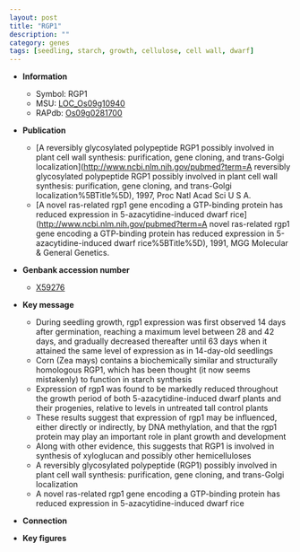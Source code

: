 ```yaml
---
layout: post
title: "RGP1"
description: ""
category: genes
tags: [seedling, starch, growth, cellulose, cell wall, dwarf]
---
```


* **Information**  
    + Symbol: RGP1  
    + MSU: [LOC_Os09g10940](http://rice.plantbiology.msu.edu/cgi-bin/ORF_infopage.cgi?orf=LOC_Os09g10940)  
    + RAPdb: [Os09g0281700](http://rapdb.dna.affrc.go.jp/viewer/gbrowse_details/irgsp1?name=Os09g0281700)  

* **Publication**  
    + [A reversibly glycosylated polypeptide RGP1 possibly involved in plant cell wall synthesis: purification, gene cloning, and trans-Golgi localization](http://www.ncbi.nlm.nih.gov/pubmed?term=A reversibly glycosylated polypeptide RGP1 possibly involved in plant cell wall synthesis: purification, gene cloning, and trans-Golgi localization%5BTitle%5D), 1997, Proc Natl Acad Sci U S A.
    + [A novel ras-related rgp1 gene encoding a GTP-binding protein has reduced expression in 5-azacytidine-induced dwarf rice](http://www.ncbi.nlm.nih.gov/pubmed?term=A novel ras-related rgp1 gene encoding a GTP-binding protein has reduced expression in 5-azacytidine-induced dwarf rice%5BTitle%5D), 1991, MGG Molecular & General Genetics.

* **Genbank accession number**  
    + [X59276](http://www.ncbi.nlm.nih.gov/nuccore/X59276)

* **Key message**  
    + During seedling growth, rgp1 expression was first observed 14 days after germination, reaching a maximum level between 28 and 42 days, and gradually decreased thereafter until 63 days when it attained the same level of expression as in 14-day-old seedlings
    + Corn (Zea mays) contains a biochemically similar and structurally homologous RGP1, which has been thought (it now seems mistakenly) to function in starch synthesis
    + Expression of rgp1 was found to be markedly reduced throughout the growth period of both 5-azacytidine-induced dwarf plants and their progenies, relative to levels in untreated tall control plants
    + These results suggest that expression of rgp1 may be influenced, either directly or indirectly, by DNA methylation, and that the rgp1 protein may play an important role in plant growth and development
    + Along with other evidence, this suggests that RGP1 is involved in synthesis of xyloglucan and possibly other hemicelluloses
    + A reversibly glycosylated polypeptide (RGP1) possibly involved in plant cell wall synthesis: purification, gene cloning, and trans-Golgi localization
    + A novel ras-related rgp1 gene encoding a GTP-binding protein has reduced expression in 5-azacytidine-induced dwarf rice

* **Connection**  

* **Key figures**  


